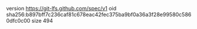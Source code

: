 version https://git-lfs.github.com/spec/v1
oid sha256:b897bff7c236caf81c678eac42fec375ba9bf0a36a3f28e99580c5860dfc0c00
size 494
